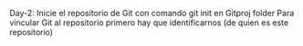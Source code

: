 Day-2: Inicie el repositorio de Git con comando git init en Gitproj folder
Para vincular Git al repositorio primero hay que identificarnos (de quien es este repositorio)
